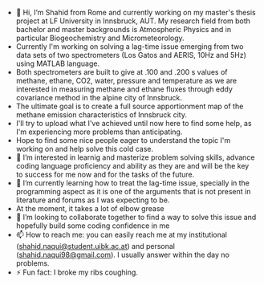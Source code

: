 - 👋 Hi, I’m Shahid from Rome and currently working on my master's thesis project at LF University in Innsbruck, AUT. My research field from both bachelor and master backgrounds is Atmospheric Physics and in particular Biogeochemistry and Micrometeorology.
-   Currently I'm working on solving a lag-time issue emerging from two data sets of two spectrometers (Los Gatos and AERIS, 10Hz and 5Hz) using MATLAB language.
-   Both spectrometers are built to give at .100 and .200 s values of methane, ethane, CO2, water, pressure and temperature as we are interested in measuring methane and ethane fluxes through eddy covariance method in the alpine city of Innsbruck.
-   The ultimate goal is to create a full source apportionment map of the methane emission characteristics of Innsbruck city.
-   I'll try to upload what I've achieved until now here to find some help, as I'm experiencing more problems than anticipating.
-   Hope to find some nice people eager to understand the topic I'm working on and help solve this cold case. 
- 👀 I’m interested in learnig and masterize problem solving skills, advance coding language proficiency and ability as they are and will be the key to success for me now and for the tasks of the future.
- 🌱 I’m currently learning how to treat the lag-time issue, specially in the programming aspect as it is one of the arguments that is not present in literature and forums as I was expecting to be.
-   At the moment, it takes a lot of elbow grease
- 💞️ I’m looking to collaborate together to find a way to solve this issue and hopefully build some coding confidence in me 
- 📫 How to reach me: you can easily reach me at my institutional (shahid.naqui@student.uibk.ac.at) and personal (shahid.naqui98@gmail.com). I usually answer within the day no problems.
- ⚡ Fun fact: I broke my ribs coughing. 

<!---
24shahid98/24shahid98 is a ✨ special ✨ repository because its `README.md` (this file) appears on your GitHub profile.
You can click the Preview link to take a look at your changes.
--->
